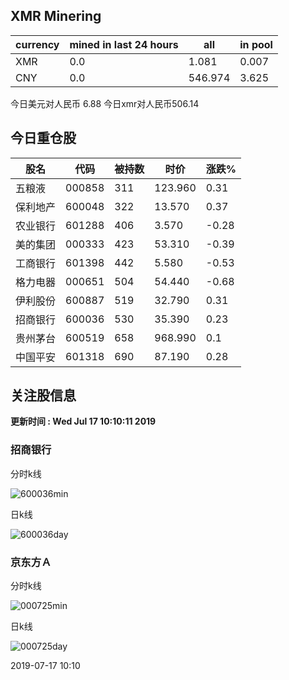 ## XMR Minering

|currency|mined in last 24 hours|all|in pool|
|---|---|---|---|
|XMR|0.0|1.081|0.007|
|CNY|0.0|546.974|3.625|

今日美元对人民币 6.88	今日xmr对人民币506.14


## 今日重仓股 

|股名|代码|被持数|时价|涨跌%|
|---|---|---|---|---|
|五粮液|000858|311|123.960|0.31|
|保利地产|600048|322|13.570|0.37|
|农业银行|601288|406|3.570|-0.28|
|美的集团|000333|423|53.310|-0.39|
|工商银行|601398|442|5.580|-0.53|
|格力电器|000651|504|54.440|-0.68|
|伊利股份|600887|519|32.790|0.31|
|招商银行|600036|530|35.390|0.23|
|贵州茅台|600519|658|968.990|0.1|
|中国平安|601318|690|87.190|0.28|

## 关注股信息
**更新时间 : Wed Jul 17 10:10:11 2019**
### 招商银行 
分时k线

![600036min](http://image.sinajs.cn/newchart/min/n/sh600036.gif)

日k线

![600036day](http://image.sinajs.cn/newchart/daily/n/sh600036.gif)

### 京东方Ａ 
分时k线

![000725min](http://image.sinajs.cn/newchart/min/n/sz000725.gif)

日k线

![000725day](http://image.sinajs.cn/newchart/daily/n/sz000725.gif)

2019-07-17 10:10